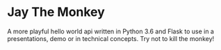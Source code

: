 # Jay The Monkey
A more playful hello world api written in Python 3.6 and Flask to use in a presentations, demo or in technical concepts. Try not to kill the monkey!
